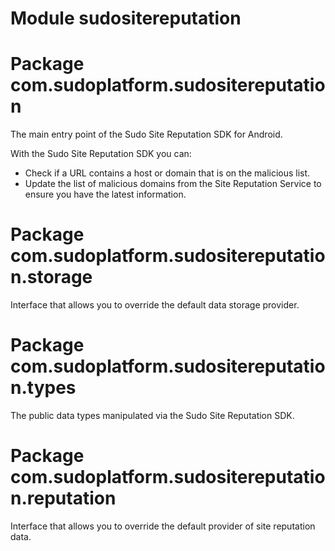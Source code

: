 # Module sudositereputation

# Package com.sudoplatform.sudositereputation

The main entry point of the Sudo Site Reputation SDK for Android. 

With the Sudo Site Reputation SDK you can:
 * Check if a URL contains a host or domain that is on the malicious list.
 * Update the list of malicious domains from the Site Reputation Service to ensure you have the
   latest information.

# Package com.sudoplatform.sudositereputation.storage

Interface that allows you to override the default data storage provider.

# Package com.sudoplatform.sudositereputation.types

The public data types manipulated via the Sudo Site Reputation SDK.

# Package com.sudoplatform.sudositereputation.reputation

Interface that allows you to override the default provider of site reputation data.

